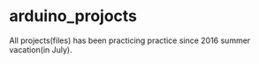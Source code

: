 # arduino_projocts
  All projects(files) has been practicing practice since 2016 summer vacation(in July).
